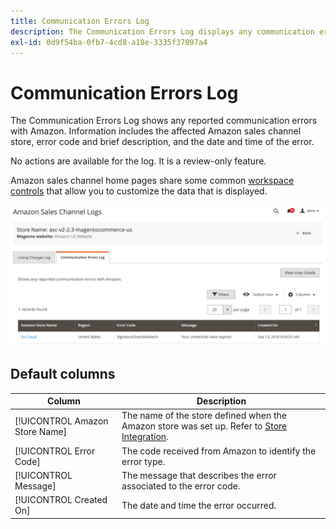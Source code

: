 ```yaml
---
title: Communication Errors Log
description: The Communication Errors Log displays any communication errors between Amazon and [!DNL Commerce].
exl-id: 0d9f54ba-0fb7-4cd8-a18e-3335f37097a4
---
```

# Communication Errors Log

The Communication Errors Log shows any reported communication errors with Amazon. Information includes the affected Amazon sales channel store, error code and brief description, and the date and time of the error.

No actions are available for the log. It is a review-only feature.

Amazon sales channel home pages share some common [workspace controls](./workspace-controls.md) that allow you to customize the data that is displayed.

![Communication Errors Log](assets/amazon-comm-errors-log.png)

## Default columns

|Column|Description|
|--- |--- |
|[!UICONTROL Amazon Store Name]|The name of the store defined when the Amazon store was set up. Refer to [Store Integration](./store-integration.md). |
|[!UICONTROL Error Code]|The code received from Amazon to identify the error type. |
|[!UICONTROL Message]|The message that describes the error associated to the error code. |
|[!UICONTROL Created On]|The date and time the error occurred. |
